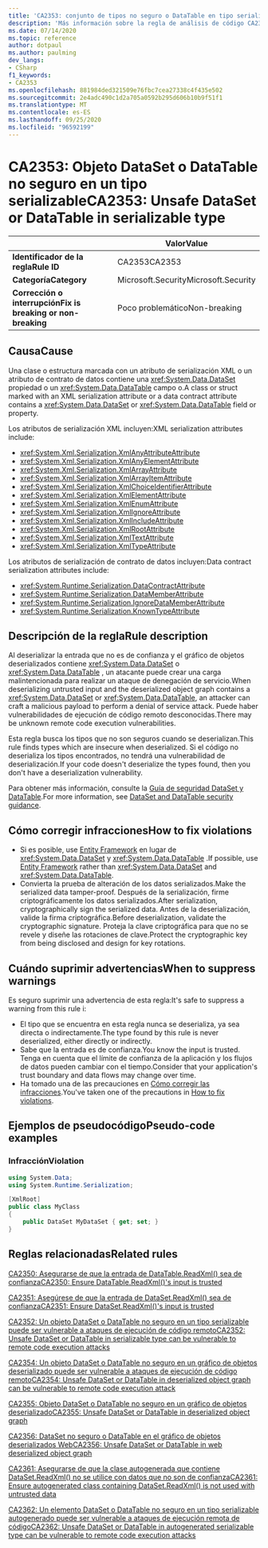 ```yaml
---
title: 'CA2353: conjunto de tipos no seguro o DataTable en tipo serializable (análisis de código)'
description: 'Más información sobre la regla de análisis de código CA2353: conjunto de información no seguro o DataTable en tipo serializable'
ms.date: 07/14/2020
ms.topic: reference
author: dotpaul
ms.author: paulming
dev_langs:
- CSharp
f1_keywords:
- CA2353
ms.openlocfilehash: 881984ded321509e76fbc7cea27338c4f435e502
ms.sourcegitcommit: 2e4adc490c1d2a705a0592b295d606b10b9f51f1
ms.translationtype: MT
ms.contentlocale: es-ES
ms.lasthandoff: 09/25/2020
ms.locfileid: "96592199"
---
```

# <a name="ca2353-unsafe-dataset-or-datatable-in-serializable-type"></a><span data-ttu-id="5d498-103">CA2353: Objeto DataSet o DataTable no seguro en un tipo serializable</span><span class="sxs-lookup"><span data-stu-id="5d498-103">CA2353: Unsafe DataSet or DataTable in serializable type</span></span>

| | <span data-ttu-id="5d498-104">Valor</span><span class="sxs-lookup"><span data-stu-id="5d498-104">Value</span></span> |
|-|-|
| <span data-ttu-id="5d498-105">**Identificador de la regla**</span><span class="sxs-lookup"><span data-stu-id="5d498-105">**Rule ID**</span></span> |<span data-ttu-id="5d498-106">CA2353</span><span class="sxs-lookup"><span data-stu-id="5d498-106">CA2353</span></span>|
| <span data-ttu-id="5d498-107">**Categoría**</span><span class="sxs-lookup"><span data-stu-id="5d498-107">**Category**</span></span> |<span data-ttu-id="5d498-108">Microsoft.Security</span><span class="sxs-lookup"><span data-stu-id="5d498-108">Microsoft.Security</span></span>|
| <span data-ttu-id="5d498-109">**Corrección o interrupción**</span><span class="sxs-lookup"><span data-stu-id="5d498-109">**Fix is breaking or non-breaking**</span></span> |<span data-ttu-id="5d498-110">Poco problemático</span><span class="sxs-lookup"><span data-stu-id="5d498-110">Non-breaking</span></span>|

## <a name="cause"></a><span data-ttu-id="5d498-111">Causa</span><span class="sxs-lookup"><span data-stu-id="5d498-111">Cause</span></span>

<span data-ttu-id="5d498-112">Una clase o estructura marcada con un atributo de serialización XML o un atributo de contrato de datos contiene una <xref:System.Data.DataSet> propiedad o un <xref:System.Data.DataTable> campo o.</span><span class="sxs-lookup"><span data-stu-id="5d498-112">A class or struct marked with an XML serialization attribute or a data contract attribute contains a <xref:System.Data.DataSet> or <xref:System.Data.DataTable> field or property.</span></span>

<span data-ttu-id="5d498-113">Los atributos de serialización XML incluyen:</span><span class="sxs-lookup"><span data-stu-id="5d498-113">XML serialization attributes include:</span></span>

- <xref:System.Xml.Serialization.XmlAnyAttributeAttribute>
- <xref:System.Xml.Serialization.XmlAnyElementAttribute>
- <xref:System.Xml.Serialization.XmlArrayAttribute>
- <xref:System.Xml.Serialization.XmlArrayItemAttribute>
- <xref:System.Xml.Serialization.XmlChoiceIdentifierAttribute>
- <xref:System.Xml.Serialization.XmlElementAttribute>
- <xref:System.Xml.Serialization.XmlEnumAttribute>
- <xref:System.Xml.Serialization.XmlIgnoreAttribute>
- <xref:System.Xml.Serialization.XmlIncludeAttribute>
- <xref:System.Xml.Serialization.XmlRootAttribute>
- <xref:System.Xml.Serialization.XmlTextAttribute>
- <xref:System.Xml.Serialization.XmlTypeAttribute>

<span data-ttu-id="5d498-114">Los atributos de serialización de contrato de datos incluyen:</span><span class="sxs-lookup"><span data-stu-id="5d498-114">Data contract serialization attributes include:</span></span>

- <xref:System.Runtime.Serialization.DataContractAttribute>
- <xref:System.Runtime.Serialization.DataMemberAttribute>
- <xref:System.Runtime.Serialization.IgnoreDataMemberAttribute>
- <xref:System.Runtime.Serialization.KnownTypeAttribute>

## <a name="rule-description"></a><span data-ttu-id="5d498-115">Descripción de la regla</span><span class="sxs-lookup"><span data-stu-id="5d498-115">Rule description</span></span>

<span data-ttu-id="5d498-116">Al deserializar la entrada que no es de confianza y el gráfico de objetos deserializados contiene <xref:System.Data.DataSet> o <xref:System.Data.DataTable> , un atacante puede crear una carga malintencionada para realizar un ataque de denegación de servicio.</span><span class="sxs-lookup"><span data-stu-id="5d498-116">When deserializing untrusted input and the deserialized object graph contains a <xref:System.Data.DataSet> or <xref:System.Data.DataTable>, an attacker can craft a malicious payload to perform a denial of service attack.</span></span> <span data-ttu-id="5d498-117">Puede haber vulnerabilidades de ejecución de código remoto desconocidas.</span><span class="sxs-lookup"><span data-stu-id="5d498-117">There may be unknown remote code execution vulnerabilities.</span></span>

<span data-ttu-id="5d498-118">Esta regla busca los tipos que no son seguros cuando se deserializan.</span><span class="sxs-lookup"><span data-stu-id="5d498-118">This rule finds types which are insecure when deserialized.</span></span> <span data-ttu-id="5d498-119">Si el código no deserializa los tipos encontrados, no tendrá una vulnerabilidad de deserialización.</span><span class="sxs-lookup"><span data-stu-id="5d498-119">If your code doesn't deserialize the types found, then you don't have a deserialization vulnerability.</span></span>

<span data-ttu-id="5d498-120">Para obtener más información, consulte la [Guía de seguridad DataSet y DataTable](https://go.microsoft.com/fwlink/?linkid=2132227).</span><span class="sxs-lookup"><span data-stu-id="5d498-120">For more information, see [DataSet and DataTable security guidance](https://go.microsoft.com/fwlink/?linkid=2132227).</span></span>

## <a name="how-to-fix-violations"></a><span data-ttu-id="5d498-121">Cómo corregir infracciones</span><span class="sxs-lookup"><span data-stu-id="5d498-121">How to fix violations</span></span>

- <span data-ttu-id="5d498-122">Si es posible, use [Entity Framework](/ef/) en lugar de <xref:System.Data.DataSet> y <xref:System.Data.DataTable> .</span><span class="sxs-lookup"><span data-stu-id="5d498-122">If possible, use [Entity Framework](/ef/) rather than <xref:System.Data.DataSet> and <xref:System.Data.DataTable>.</span></span>
- <span data-ttu-id="5d498-123">Convierta la prueba de alteración de los datos serializados.</span><span class="sxs-lookup"><span data-stu-id="5d498-123">Make the serialized data tamper-proof.</span></span> <span data-ttu-id="5d498-124">Después de la serialización, firme criptográficamente los datos serializados.</span><span class="sxs-lookup"><span data-stu-id="5d498-124">After serialization, cryptographically sign the serialized data.</span></span> <span data-ttu-id="5d498-125">Antes de la deserialización, valide la firma criptográfica.</span><span class="sxs-lookup"><span data-stu-id="5d498-125">Before deserialization, validate the cryptographic signature.</span></span> <span data-ttu-id="5d498-126">Proteja la clave criptográfica para que no se revele y diseñe las rotaciones de clave.</span><span class="sxs-lookup"><span data-stu-id="5d498-126">Protect the cryptographic key from being disclosed and design for key rotations.</span></span>

## <a name="when-to-suppress-warnings"></a><span data-ttu-id="5d498-127">Cuándo suprimir advertencias</span><span class="sxs-lookup"><span data-stu-id="5d498-127">When to suppress warnings</span></span>

<span data-ttu-id="5d498-128">Es seguro suprimir una advertencia de esta regla:</span><span class="sxs-lookup"><span data-stu-id="5d498-128">It's safe to suppress a warning from this rule i:</span></span>

- <span data-ttu-id="5d498-129">El tipo que se encuentra en esta regla nunca se deserializa, ya sea directa o indirectamente.</span><span class="sxs-lookup"><span data-stu-id="5d498-129">The type found by this rule is never deserialized, either directly or indirectly.</span></span>
- <span data-ttu-id="5d498-130">Sabe que la entrada es de confianza.</span><span class="sxs-lookup"><span data-stu-id="5d498-130">You know the input is trusted.</span></span> <span data-ttu-id="5d498-131">Tenga en cuenta que el límite de confianza de la aplicación y los flujos de datos pueden cambiar con el tiempo.</span><span class="sxs-lookup"><span data-stu-id="5d498-131">Consider that your application's trust boundary and data flows may change over time.</span></span>
- <span data-ttu-id="5d498-132">Ha tomado una de las precauciones en [Cómo corregir las infracciones](#how-to-fix-violations).</span><span class="sxs-lookup"><span data-stu-id="5d498-132">You've taken one of the precautions in [How to fix violations](#how-to-fix-violations).</span></span>

## <a name="pseudo-code-examples"></a><span data-ttu-id="5d498-133">Ejemplos de pseudocódigo</span><span class="sxs-lookup"><span data-stu-id="5d498-133">Pseudo-code examples</span></span>

### <a name="violation"></a><span data-ttu-id="5d498-134">Infracción</span><span class="sxs-lookup"><span data-stu-id="5d498-134">Violation</span></span>

```csharp
using System.Data;
using System.Runtime.Serialization;

[XmlRoot]
public class MyClass
{
    public DataSet MyDataSet { get; set; }
}
```

## <a name="related-rules"></a><span data-ttu-id="5d498-135">Reglas relacionadas</span><span class="sxs-lookup"><span data-stu-id="5d498-135">Related rules</span></span>

[<span data-ttu-id="5d498-136">CA2350: Asegurarse de que la entrada de DataTable.ReadXml() sea de confianza</span><span class="sxs-lookup"><span data-stu-id="5d498-136">CA2350: Ensure DataTable.ReadXml()'s input is trusted</span></span>](ca2350.md)

[<span data-ttu-id="5d498-137">CA2351: Asegúrese de que la entrada de DataSet.ReadXml() sea de confianza</span><span class="sxs-lookup"><span data-stu-id="5d498-137">CA2351: Ensure DataSet.ReadXml()'s input is trusted</span></span>](ca2351.md)

[<span data-ttu-id="5d498-138">CA2352: Un objeto DataSet o DataTable no seguro en un tipo serializable puede ser vulnerable a ataques de ejecución de código remoto</span><span class="sxs-lookup"><span data-stu-id="5d498-138">CA2352: Unsafe DataSet or DataTable in serializable type can be vulnerable to remote code execution attacks</span></span>](ca2352.md)

[<span data-ttu-id="5d498-139">CA2354: Un objeto DataSet o DataTable no seguro en un gráfico de objetos deserializado puede ser vulnerable a ataques de ejecución de código remoto</span><span class="sxs-lookup"><span data-stu-id="5d498-139">CA2354: Unsafe DataSet or DataTable in deserialized object graph can be vulnerable to remote code execution attack</span></span>](ca2354.md)

[<span data-ttu-id="5d498-140">CA2355: Objeto DataSet o DataTable no seguro en un gráfico de objetos deserializado</span><span class="sxs-lookup"><span data-stu-id="5d498-140">CA2355: Unsafe DataSet or DataTable in deserialized object graph</span></span>](ca2355.md)

[<span data-ttu-id="5d498-141">CA2356: DataSet no seguro o DataTable en el gráfico de objetos deserializados Web</span><span class="sxs-lookup"><span data-stu-id="5d498-141">CA2356: Unsafe DataSet or DataTable in web deserialized object graph</span></span>](ca2356.md)

[<span data-ttu-id="5d498-142">CA2361: Asegurarse de que la clase autogenerada que contiene DataSet.ReadXml() no se utilice con datos que no son de confianza</span><span class="sxs-lookup"><span data-stu-id="5d498-142">CA2361: Ensure autogenerated class containing DataSet.ReadXml() is not used with untrusted data</span></span>](ca2361.md)

[<span data-ttu-id="5d498-143">CA2362: Un elemento DataSet o DataTable no seguro en un tipo serializable autogenerado puede ser vulnerable a ataques de ejecución remota de código</span><span class="sxs-lookup"><span data-stu-id="5d498-143">CA2362: Unsafe DataSet or DataTable in autogenerated serializable type can be vulnerable to remote code execution attacks</span></span>](ca2362.md)
